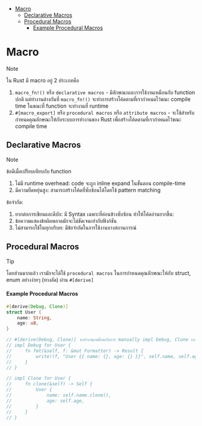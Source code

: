 - [Macro](#macro)
  - [Declarative Macros](#declarative-macros)
  - [Procedural Macros](#procedural-macros)
      - [Example Procedural Macros](#example-procedural-macros)

# Macro

> [!NOTE]
> ใน Rust มี macro อยู่ 2 ประเภทคือ
>
> 1. `macro_fn!()` หรือ `declarative macros` - มีลักษณะและการใช้งานเหมือนกับ function
>    ปกติ แต่ทำงานต่างกันที่ `macro_fn!()` จะทำการสร้างโค้ดตามที่เรากำหนดไว้ขณะ compile
>    time ในขณะที่ function จะทำงานที่ runtime
> 2. `#[macro_export]` หรือ `procedural macros` หรือ `attribute macros` -
>    จะใช้สำหรับกำหนดคุณลักษณะให้กับระบบการทำงานของ Rust เพื่อสร้างโค้ดตามที่เรากำหนดไว้ขณะ
>    compile time

## Declarative Macros

> [!NOTE]
> ข้อดีเมื่อเปรียบเทียบกับ function
>
> 1. ไม่มี runtime overhead: code จะถูก inline expand ในขั้นตอน compile-time
> 2. มีความยืดหยุ่นสูง: สามารถสร้างโค้ดที่ซับซ้อนได้โดยใช้ pattern matching
>
> ข้อจำกัด:
>
> 1. ยากต่อการเขียนและดีบัก: มี Syntax เฉพาะที่ค่อนข้างซับซ้อน ทำให้โค้ดอ่านยากขึ้น:
> 2. ข้อความแสดงข้อผิดพลาดมักจะไม่ชัดเจนเท่ากับฟังก์ชัน
> 3. ไม่สามารถใช้ในทุกบริบท: มีข้อจำกัดในการใช้งานบางสถานการณ์

## Procedural Macros

> [!TIP]
> โดยส่วนมากแล้ว เรามักจะได้ใช้ `procedural macros` ในการกำหนดคุณลักษณะให้กับ struct,
> enum อย่างง่ายๆ (ทางลัด) ผ่าน `#[derive]`

#### Example Procedural Macros

```rust
#[derive(Debug, Clone)]
struct User {
    name: String,
    age: u8,
}

// #[derive(Debug, Clone)] จะทำงานเหมือนกับการ manually impl Debug, Clone เองตามด้านล่าง
// impl Debug for User {
//     fn fmt(&self, f: &mut Formatter) -> Result {
//         write!(f, "User {{ name: {}, age: {} }}", self.name, self.age)
//     }
// }

// impl Clone for User {
//     fn clone(&self) -> Self {
//         User {
//             name: self.name.clone(),
//             age: self.age,
//         }
//     }
// }
```

